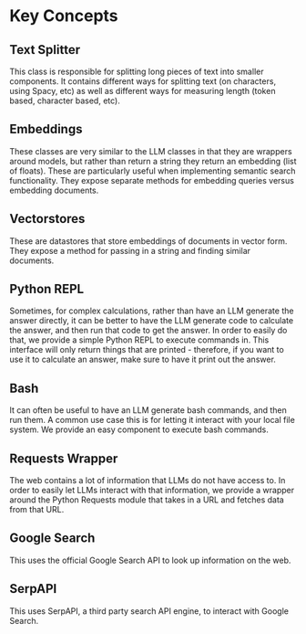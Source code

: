 # Key Concepts

## Text Splitter
This class is responsible for splitting long pieces of text into smaller components.
It contains different ways for splitting text (on characters, using Spacy, etc)
as well as different ways for measuring length (token based, character based, etc).

## Embeddings
These classes are very similar to the LLM classes in that they are wrappers around models, 
but rather than return a string they return an embedding (list of floats). These are particularly useful when 
implementing semantic search functionality. They expose separate methods for embedding queries versus embedding documents.

## Vectorstores
These are datastores that store embeddings of documents in vector form.
They expose a method for passing in a string and finding similar documents.

## Python REPL
Sometimes, for complex calculations, rather than have an LLM generate the answer directly, 
it can be better to have the LLM generate code to calculate the answer, and then run that code to get the answer. 
In order to easily do that, we provide a simple Python REPL to execute commands in.
This interface will only return things that are printed - 
therefore, if you want to use it to calculate an answer, make sure to have it print out the answer.

## Bash
It can often be useful to have an LLM generate bash commands, and then run them. 
A common use case this is for letting it interact with your local file system. 
We provide an easy component to execute bash commands.

## Requests Wrapper
The web contains a lot of information that LLMs do not have access to. 
In order to easily let LLMs interact with that information, 
we provide a wrapper around the Python Requests module that takes in a URL and fetches data from that URL.

## Google Search
This uses the official Google Search API to look up information on the web.

## SerpAPI
This uses SerpAPI, a third party search API engine, to interact with Google Search.
